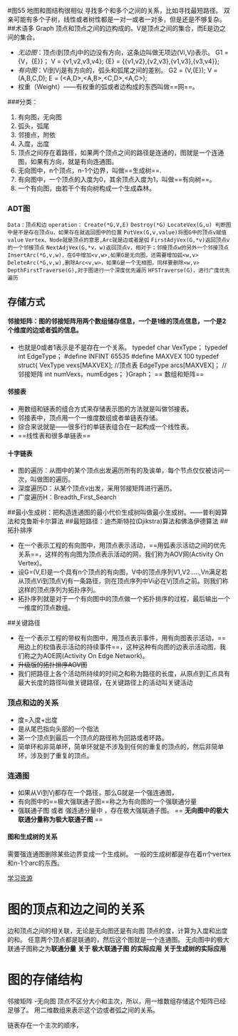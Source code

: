 #图55
地图和图结构很相似
寻找多个和多个之间的关系，比如寻找最短路径。
双亲可能有多个子树，线性或者树性都是一对一或者一对多，但是还是不够复杂。
##术语多
Graph 顶点和顶点之间的边构成的。V是顶点之间的集合，而E是边之间的集合。
- *无边图*：顶点i到顶点j中的边没有方向，这条边叫做无项边(Vi,Vj)表示。
G1 ={V，{E}}；
V = {v1,v2,v3,v4};
{E} = {{v1,v2},{v2,v3},{v1,v3},{v3,v4}};
- *有向图*：Vi到Vj是有方向的，弧头和弧尾之间的差别。
G2 = (V,{E});
V = (A,B,C,D);
E = (<A,D>,<A,B>,<C,D>,<A,C>);
- 权重（Weight）——有权重的弧或者边构成的东西叫做==网==。

###分类：
1. 有向图，无向图
2. 弧头，弧尾
3. 邻接点，附依
4. 入度，出度
5. 顶点之间存在着路径，如果两个顶点之间的路径是连通的，图就是一个连通图，如果有方向，就是有向连通图。
6. 无向图中，n个顶点，n-1个边界，叫做==生成树==.
7. 有向图中，一个顶点的入度为0，其余顶点入度为1，叫做==有向树==。
8. 一个有向图，由若干个有向树构成一个生成森林。

### ADT图
`Data：顶点和边`
`operation：`
`Create(*G,V,E)`
`Destroy(*G)`
`LocateVex(G,u) 判断图中是不是存在顶点u，如果存在就返回图中的位置`
`PutVex(G,v,value)将图G中的顶点v赋值value`
`Vertex、Node就是顶点的意思,Arc就是边或者是弧`
`FirstAdjVex(G,*v)返回顶点v的一个邻接顶点`
`NextAdjVex(G,*v，w)返回顶点v，相对于；邻接顶点w的另外一个邻接顶点`
`InsertArc(*G,v,w)，在G中增加<v,w>,如果G是无向图，还需要增加弧<w,v>`
`DeleteArc(*G,v,w),删除Arc<v,w>，如果G是一个无相图，同样要删除<w,v>`
`DepthFirstTraverse(G),对于图进行一个深度优先遍历`
`HFSTraverse(G)，进行广度优先遍历`

## 存储方式
#### 邻接矩阵：图的邻接矩阵用两个数组储存信息，一个是1维的顶点信息，一个是2个维度的边或者弧的信息。
- 也就是0或者1表示是不是存在一个关系。
 typedef char VexType；
 typedef int EdgeType；
 #define INFINT 65535
 #define MAXVEX 100
 typedef struct{
    VexType vexs[MAXVEX];   //顶点表
    EdgeType arcs[MAXVEX]； //邻接矩阵
    int numVexs，numEdges；
 }Graph；
 == 数组和矩阵==

#### 邻接表
- 用数组和链表的组合方式来存储表示图的方法就是叫做邻接表。
- 邻接表中，顶点用一个一维度数组或者单链表存储。
- 综合来说就是——很多行的单链表组合在一起构成一个线性表。
- ==线性表和很多单链表==

#### 十字链表
- 图的遍历：从图中的某个顶点出发遍历所有的及诶单，每个节点仅仅被访问一次，叫做图的遍历。
- 深度遍历D：从某个顶点v出发，采用邻接矩阵进行遍历。
- 广度遍历H：Breadth_First_Search

##最小生成树：把构造连通图的最小代价生成树叫做最小生成树。——普利姆算法和克鲁斯卡尔算法
##最短路径：迪杰斯特拉(Djikstra)算法和佛洛伊德算法
##拓扑排序
- 在一个表示工程的有向图中，用顶点表示活动，==用弧表示活动之间的优先关系==，这样的有向图为顶点表示活动的网，我们称为AOV网(Activity On Vertex)。
- 设G=(V,E)是一个具有n个顶点的有向图，V中的顶点序列V1,V2…..,Vn满足若从顶点Vi到顶点Vj有一条路径，则在顶点序列中Vi必在Vj顶点之前。则我们称这样的顶点序列为拓扑序列。
- 拓扑序列就是对于一个有向图中的顶点做一个拓扑排序的过程，最后输出一个 一维度的顶点数组。

##关键路径
- 在一个表示工程的带权有向图中，用顶点表示事件，用有向图表示活动，==用边上的权值表示活动的持续事件==，这种这种有向图的边表示活动图，我们称之为AOE网(Activity On Edge Network)。
- ~~升级版的拓扑排序AOV图~~
- 我们把路径上各个活动所持续的时间之和称为路径的长度，从原点到汇点具有最大长度的路径叫做关键路径，在关键路径上的活动叫关键活动

### 顶点和边的关系
- 度=入度+出度
- 是从尾巴指向头部的一个指法
- 第一个顶点到最后一个顶点的路径称为回路或者环路。
- 简单环和非简单环，简单环就是不涉及到任何的重复的顶点的，然后非简单环，涉及到了重复的顶点。


### 连通图
- 如果从Vi到Vj都存在一个路径，那么G就是一个强连通图，
- 有向图中的==极大强联通子图==称之为有向图的一个强联通分量
- 强联通子图 或者 强连通分量中 ，存在极大强联通子图。
== **无向图中的极大联通分量称为极大联通子图** ==

#### 图和生成树的关系
需要强连通图删除某些边界变成一个生成树。
一般的生成树都是存在着n个vertex和n-1个arc的东西。


[学习资源](http://www.cnblogs.com/w-wanglei/p/figure.html)

# 图的顶点和边之间的关系
边和顶点之间的相关联，无论是无向图还是有向图
顶点的度，计算为入度和出度的和。
任意两个顶点都是联通的，然后这个图就是一个连通图。
无向图中的极大联通子图称之为**联通分量**
**关于 极大联通子图 的实际应用**
**关于生成树的实际应用**


# 图的存储结构
邻接矩阵
-无向图
顶点不区分大小和主次，所以，用一维数组存储这个矩阵已经足够了。
用二维数组来表示这个边或者弧之间的关系。


链表存在一个主次的顺序，